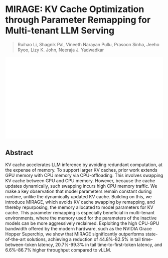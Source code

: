 # MIRAGE: KV Cache Optimization through Parameter Remapping for Multi-tenant LLM Serving

> Ruihao Li, Shagnik Pal, Vineeth Narayan Pullu, Prasoon Sinha, Jeeho Ryoo, Lizy K. John, Neeraja J. Yadwadkar

<p align="center">
<img src="../../blank.jpg" width="600" title="blank">
</p>

## Abstract

KV cache accelerates LLM inference by avoiding redundant computation, at the
expense of memory. To support larger KV caches, prior work extends GPU memory
with CPU memory via CPU-offloading. This involves swapping KV cache between GPU
and CPU memory. However, because the cache updates dynamically, such swapping
incurs high CPU memory traffic. We make a key observation that model parameters
remain constant during runtime, unlike the dynamically updated KV cache.
Building on this, we introduce MIRAGE, which avoids KV cache swapping by
remapping, and thereby repurposing, the memory allocated to model parameters
for KV cache. This parameter remapping is especially beneficial in multi-tenant
environments, where the memory used for the parameters of the inactive models
can be more aggressively reclaimed. Exploiting the high CPU-GPU bandwidth
offered by the modern hardware, such as the NVIDIA Grace Hopper Superchip, we
show that MIRAGE significantly outperforms state-of-the-art solutions,
achieving a reduction of 44.8%-82.5% in tail time-between-token latency,
20.7%-99.3% in tail time-to-first-token latency, and 6.6%-86.7% higher
throughput compared to vLLM.
